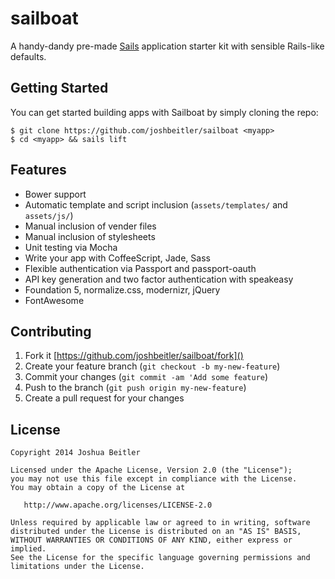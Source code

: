 # sailboat

A handy-dandy pre-made [Sails](http://sailsjs.org) application starter kit with
sensible Rails-like defaults.

## Getting Started
You can get started building apps with Sailboat by simply cloning the repo:
```
$ git clone https://github.com/joshbeitler/sailboat <myapp>
$ cd <myapp> && sails lift
```

## Features
- Bower support
- Automatic template and script inclusion (`assets/templates/` and `assets/js/`)
- Manual inclusion of vender files
- Manual inclusion of stylesheets
- Unit testing via Mocha
- Write your app with CoffeeScript, Jade, Sass
- Flexible authentication via Passport and passport-oauth
- API key generation and two factor authentication with speakeasy
- Foundation 5, normalize.css, modernizr, jQuery
- FontAwesome

## Contributing
1. Fork it [https://github.com/joshbeitler/sailboat/fork]()
2. Create your feature branch (`git checkout -b my-new-feature`)
3. Commit your changes (`git commit -am 'Add some feature`)
4. Push to the branch (`git push origin my-new-feature`)
5. Create a pull request for your changes

## License
```
Copyright 2014 Joshua Beitler

Licensed under the Apache License, Version 2.0 (the "License");
you may not use this file except in compliance with the License.
You may obtain a copy of the License at

   http://www.apache.org/licenses/LICENSE-2.0

Unless required by applicable law or agreed to in writing, software
distributed under the License is distributed on an "AS IS" BASIS,
WITHOUT WARRANTIES OR CONDITIONS OF ANY KIND, either express or implied.
See the License for the specific language governing permissions and
limitations under the License.
```